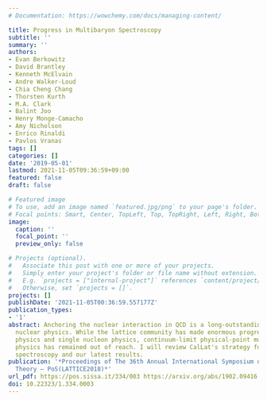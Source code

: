 ```yaml
---
# Documentation: https://wowchemy.com/docs/managing-content/

title: Progress in Multibaryon Spectroscopy
subtitle: ''
summary: ''
authors:
- Evan Berkowitz
- David Brantley
- Kenneth McElvain
- Andre Walker-Loud
- Chia Cheng Chang
- Thorsten Kurth
- M.A. Clark
- Balint Joo
- Henry Monge-Camacho
- Amy Nicholson
- Enrico Rinaldi
- Pavlos Vranas
tags: []
categories: []
date: '2019-05-01'
lastmod: 2021-11-05T09:36:59+09:00
featured: false
draft: false

# Featured image
# To use, add an image named `featured.jpg/png` to your page's folder.
# Focal points: Smart, Center, TopLeft, Top, TopRight, Left, Right, BottomLeft, Bottom, BottomRight.
image:
  caption: ''
  focal_point: ''
  preview_only: false

# Projects (optional).
#   Associate this post with one or more of your projects.
#   Simply enter your project's folder or file name without extension.
#   E.g. `projects = ["internal-project"]` references `content/project/deep-learning/index.md`.
#   Otherwise, set `projects = []`.
projects: []
publishDate: '2021-11-05T00:36:59.557177Z'
publication_types:
- '1'
abstract: Anchoring the nuclear interaction in QCD is a long-outstanding problem in
  nuclear physics. While the lattice community has made enormous progress in mesonic
  physics and single nucleon physics, continuum-limit physical-point multi-nucleon
  physics has remained out of reach. I will review CalLat's strategy for multi-nucleon
  spectroscopy and our latest results.
publication: '*Proceedings of The 36th Annual International Symposium on Lattice Field
  Theory — PoS(LATTICE2018)*'
url_pdf: https://pos.sissa.it/334/003 https://arxiv.org/abs/1902.09416
doi: 10.22323/1.334.0003
---
```

